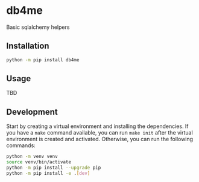 # db4me

Basic sqlalchemy helpers

## Installation

```bash
python -m pip install db4me
```

## Usage

TBD

## Development

Start by creating a virtual environment and installing the dependencies.
If you have a `make` command available, you can run `make init` after
the virtual environment is created and activated. Otherwise, you can run
the following commands:

```bash
python -m venv venv
source venv/bin/activate
python -m pip install --upgrade pip
python -m pip install -e .[dev]
```
